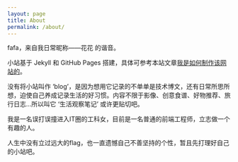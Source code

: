 ```yaml
---
layout: page
title: About
permalink: /about/
---
```


fafa，来自我日常昵称——花花 的谐音。

小站基于 Jekyll 和 GitHub Pages 搭建，具体可参考本站文章[我是如何制作该网站的](https://cassieran.github.io/how-didi-i-make-this-site/)。

没有将小站叫作 ‘blog’，是因为想用它记录的不单单是技术博文，还有日常所思所想，迫使自己养成记录生活的好习惯。内容不限于影像、创意食谱、好物推荐、旅行日志…所以叫它 ‘生活观察笔记’ 或许更贴切吧。

我是一名误打误撞进入IT圈的工科女，目前是一名普通的前端工程师，立志做一个有趣的人。

人生中没有立过远大的flag，也一直遗憾自己不善坚持的个性，暂且先打理好自己的小站吧。